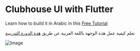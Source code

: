 # Clubhouse UI with Flutter

Learn how to build it in Arabic in this [Free Tutorial](https://www.youtube.com/watch?v=LSeyRuHfc2I&list=PLMDrOnfT8EAhsiJwkzspHp_Ob6oRCHxv0&index=24&t=344s)

تعلم كيفية عمل هذة الوجهة باللغة العربية عن طريق [هذة الدورة التدريبية](https://www.youtube.com/watch?v=LSeyRuHfc2I&list=PLMDrOnfT8EAhsiJwkzspHp_Ob6oRCHxv0&index=24&t=344s)

![Image](https://www.asemsaafan.com/wp-content/uploads/2021/06/clubhouse-ui.png)	

